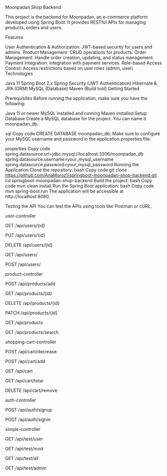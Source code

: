 Moonpadan Shop Backend

This project is the backend for Moonpadan, an e-commerce platform developed using Spring Boot. It provides RESTful APIs for managing products, orders and users.

Features

User Authentication & Authorization: JWT-based security for users and admins.
Product Management: CRUD operations for products.
Order Management: Handle order creation, updating, and status management.
Payment Integration: Integration with payment services.
Role-based Access Control: Access restrictions based on user roles (admin, user).
Technologies

Java 11
Spring Boot 2.x
Spring Security (JWT Authentication)
Hibernate & JPA (ORM)
MySQL (Database)
Maven (Build tool)
Getting Started

Prerequisites
Before running the application, make sure you have the following:

Java 11 or newer
MySQL installed and running
Maven installed
Setup Database
Create a MySQL database for the project. You can name it moonpadan_db.

sql
Copy code
CREATE DATABASE moonpadan_db;
Make sure to configure your MySQL username and password in the application.properties file:

properties
Copy code
spring.datasource.url=jdbc:mysql://localhost:3306/moonpadan_db
spring.datasource.username=your_mysql_username
spring.datasource.password=your_mysql_password
Running the Application
Clone the repository:
bash
Copy code
git clone https://github.com/AnaMoroz1/springboot-moonpadan-shop-backend.git
cd springboot-moonpadan-shop-backend
Build the project:
bash
Copy code
mvn clean install
Run the Spring Boot application:
bash
Copy code
mvn spring-boot:run
The application will be accessible at http://localhost:8080.

Testing the API
You can test the APIs using tools like Postman or cURL.

user-controller


GET
/api/users/{id}


PUT
/api/users/{id}


DELETE
/api/users/{id}


GET
/api/users/


POST
/api/users/

product-controller


POST
/api/products/add


GET
/api/products/{id}


DELETE
/api/products/{id}


PATCH
/api/products/{id}


GET
/api/products


GET
/api/products/search

shopping-cart-controller


POST
/api/cart/decrease


POST
/api/cart/add


GET
/api/cart


GET
/api/cart/total


DELETE
/api/cart/remove

auth-controller


POST
/api/auth/signup


POST
/api/auth/signin

simple-controller


GET
/api/test/user


GET
/api/test/mod


GET
/api/test/all


GET
/api/test/admin
